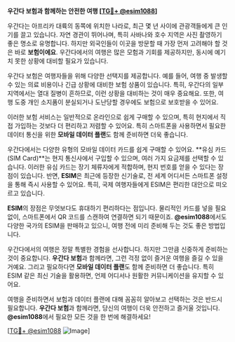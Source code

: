 **우간다 보험과 함께하는 안전한 여행 [[TG💪+ @esim1088](https://t.me/s/esim1088)]**

우간다는 아프리카 대륙의 동쪽에 위치한 나라로, 최근 몇 년 사이에 관광객들에게 큰 인기를 끌고 있습니다. 자연 경관이 뛰어나며, 특히 사바나와 호수 지역은 사진 촬영하기 좋은 명소로 유명합니다. 하지만 외국인들이 이곳을 방문할 때 가장 먼저 고려해야 할 것은 바로 **보험이에요**. 우간다에서의 여행은 많은 모험과 기회를 제공하지만, 동시에 예기치 못한 상황에 대비할 필요가 있습니다.

우간다 보험은 여행자들을 위해 다양한 선택지를 제공합니다. 예를 들어, 여행 중 발생할 수 있는 의료 비용이나 긴급 상황에 대비한 보험 상품이 있습니다. 특히, 우간다의 일부 지역에서는 열대 질병이 흔하므로, 이런 상황을 대비하는 것이 매우 중요해요. 또한, 여행 도중 개인 소지품이 분실되거나 도난당할 경우에도 보험으로 보호받을 수 있어요.

이러한 보험 서비스는 일반적으로 온라인으로 쉽게 구매할 수 있으며, 특히 현지에서 직접 가입하는 것보다 더 편리하고 저렴할 수 있어요. 특히 스마트폰을 사용하면서 필요한 데이터 통신을 위한 **모바일 데이터 플랜**도 함께 준비하면 더욱 좋습니다.

우간다에서는 다양한 유형의 모바일 데이터 카드를 쉽게 구매할 수 있어요. **유심 카드(SIM Card)**는 현지 통신사에서 구입할 수 있으며, 여러 가지 요금제를 선택할 수 있습니다. 이러한 유심 카드는 장기 체류자에게 적합하며, 현지 번호를 얻을 수 있다는 장점이 있습니다. 반면, **ESIM**은 최근에 등장한 신기술로, 전 세계 어디서든 스마트폰 설정을 통해 즉시 사용할 수 있어요. 특히, 국제 여행자들에게 ESIM은 편리한 대안으로 떠오르고 있습니다.

**ESIM**의 장점은 무엇보다도 휴대하기 편리하다는 점입니다. 물리적인 카드를 넣을 필요 없이, 스마트폰에서 QR 코드를 스캔하여 연결하면 되기 때문이죠. **@esim1088**에서도 다양한 국가의 ESIM을 판매하고 있으니, 여행 전에 미리 준비해 두는 것도 좋은 방법입니다.

우간다에서의 여행은 정말 특별한 경험을 선사합니다. 하지만 그만큼 신중하게 준비하는 것이 중요합니다. **우간다 보험**과 함께라면, 그런 걱정 없이 즐거운 여행을 즐길 수 있을 거예요. 그리고 필요하다면 **모바일 데이터 플랜**도 함께 준비하면 더 좋습니다. 특히 ESIM 같은 최신 기술을 활용하면, 언제 어디서나 원활한 커뮤니케이션을 유지할 수 있어요.

여행을 준비하면서 보험과 데이터 플랜에 대해 꼼꼼히 알아보고 선택하는 것은 반드시 필요합니다. **우간다 보험**과 함께라면, 당신의 여행이 더욱 안전하고 즐거울 것입니다. **@esim1088**에서 필요한 모든 것을 한 번에 해결하세요!

[[TG💪+ @esim1088](https://t.me/s/esim1088) ![Image](https://i.postimg.cc/Y0z9fWf4/image.png)]